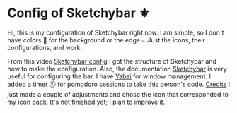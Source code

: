 # Config of Sketchybar ⚜️

Hi, this is my configuration of Sketchybar right now. 
I am simple, so I don`t have colors 🤍 for the background or the edge ▫️. 
Just the icons, their configurations, and work. 

From this video [Sketchybar config](https://www.josean.com/posts/sketchybar-setup) 
I got the structure of Sketchybar and how to make the configuration. 
Also, the documentation [Sketchybar](https://felixkratz.github.io/SketchyBar/) is very useful for configuring the bar. 
I have [Yabai](https://github.com/koekeishiya/yabai) for window management. 
I added a timer 🕙 for pomodoro sessions to take this person's code.
[Credits](https://github.com/FelixKratz/SketchyBar/discussions/12?sort=top#discussioncomment-7987629) 
I just made a couple of adjustments and chose the icon that corresponded to my icon pack. It's not finished yet; I plan to improve it.

